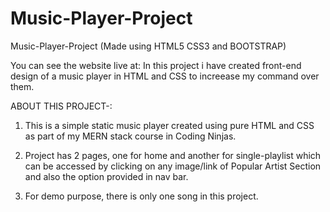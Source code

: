 # Music-Player-Project
Music-Player-Project (Made using HTML5 CSS3 and BOOTSTRAP)

You can see the website live at: 
In this project i have created front-end design of a music player in HTML and CSS to increease my command over them.

ABOUT THIS PROJECT-:

1. This is a simple static music player created using pure HTML and CSS as part of my MERN stack course in Coding Ninjas.

2. Project has 2 pages, one for home and another for single-playlist which can be accessed by clicking on any image/link of Popular Artist Section and also the option provided in nav bar. 

3. For demo purpose, there is only one song in this project.
